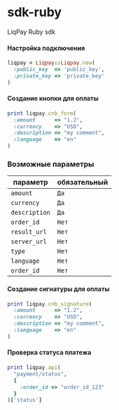 sdk-ruby
========

LiqPay Ruby sdk 


#### Настройка подключения ####
```ruby
liqpay = Liqpay::Liqpay.new(
  :public_key  => 'public_key',
  :private_key => 'private_key'
)
```

#### Создание кнопки для оплаты ####

```ruby
print liqpay.cnb_form(
  :amount      => "1.2",
  :currency    => "USD",
  :description => "my comment",
  :language    => "en"
)
```

### Возможные параметры ###

**параметр**                    | **обязательный**
--------------------------------|--------------------------------
`amount`                        | `Да`
`currency`                      | `Да`
`description`                   | `Да`
`order_id`                      | `Нет`
`result_url`                    | `Нет`
`server_url`                    | `Нет`
`type`                          | `Нет`
`language`                      | `Нет`
`order_id`                      | `Нет`

#### Создание сигнатуры для оплаты ####
```ruby
print liqpay.cnb_signature(
  :amount      => "1.2",
  :currency    => "USD",
  :description => "my comment",
  :language    => "en"
)
```

#### Проверка статуса платежа ####
```ruby
print liqpay.api(
  "payment/status",
  { 
    :order_id => "order_id_123"
  }
)['status']
```
